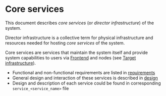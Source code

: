 # Core services
This document describes *core services* (or *director infrastructure*) of the system. 

Director infrastructure is a collective term for physical infrastructure and resources needed for hosting *core services* of the system.

Core services are services that maintain the system itself and provide system capabilities to users via [Frontend](../frontend) and nodes (see [Target infrastructure](../target)).

- Functional and non-functional requirements are listed in [requirements](requirements.md)
- General design and interaction of these services is described in [design](design.md)
- Design and description of each service could be found in corresponding `service_<service_name>` file